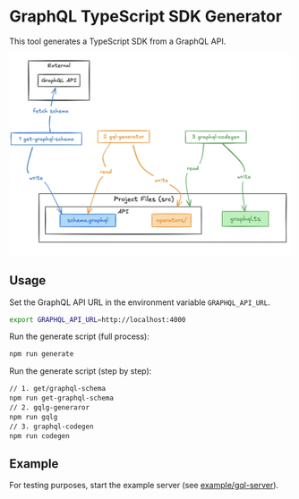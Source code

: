 # GraphQL TypeScript SDK Generator

This tool generates a TypeScript SDK from a GraphQL API.

![How it works diagram](docs/diagram.png)

## Usage

Set the GraphQL API URL in the environment variable `GRAPHQL_API_URL`.
```bash
export GRAPHQL_API_URL=http://localhost:4000
```

Run the generate script (full process):
```bash
npm run generate
```

Run the generate script (step by step):
```bash
// 1. get/graphql-schema
npm run get-graphql-schema
// 2. gqlg-generaror
npm run gqlg
// 3. graphql-codegen
npm run codegen
```

## Example

For testing purposes, start the example server (see [example/gql-server](./example/gql-server/README.md)).
